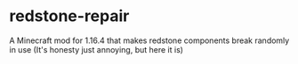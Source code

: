 # redstone-repair
 A Minecraft mod for 1.16.4 that makes redstone components break randomly in use
(It's honesty just annoying, but here it is)

